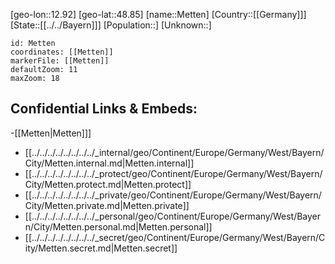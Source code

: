 ﻿---
location: [48.85,12.92]
mapzoom: [7,12] 
mapmarker: city 
type: City
tags:
- geo/City


SpocWebEntityId: 32442
isDeleted: false
confidential: public

---
[geo-lon::12.92]
[geo-lat::48.85]
[name::Metten]
[Country::[[Germany]]]
[State::[[../../Bayern]]]
[Population::]
[Unknown::]


```leaflet
id: Metten
coordinates: [[Metten]]
markerFile: [[Metten]]
defaultZoom: 11 
maxZoom: 18
```


## Confidential Links & Embeds: 
-[[Metten|Metten]]] 
- [[../../../../../../../../_internal/geo/Continent/Europe/Germany/West/Bayern/City/Metten.internal.md|Metten.internal]] 
- [[../../../../../../../../_protect/geo/Continent/Europe/Germany/West/Bayern/City/Metten.protect.md|Metten.protect]] 
- [[../../../../../../../../_private/geo/Continent/Europe/Germany/West/Bayern/City/Metten.private.md|Metten.private]] 
- [[../../../../../../../../_personal/geo/Continent/Europe/Germany/West/Bayern/City/Metten.personal.md|Metten.personal]] 
- [[../../../../../../../../_secret/geo/Continent/Europe/Germany/West/Bayern/City/Metten.secret.md|Metten.secret]] 

